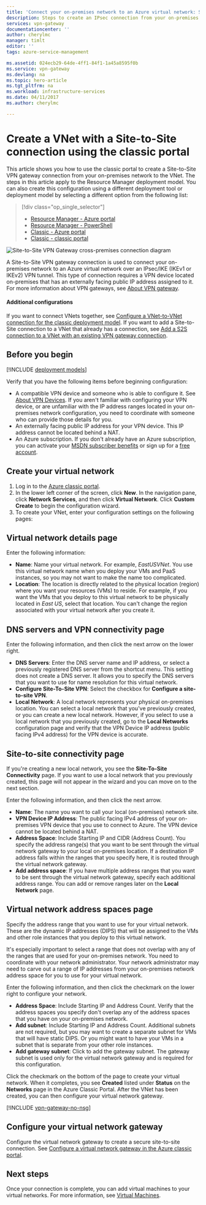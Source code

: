```yaml
---
title: 'Connect your on-premises network to an Azure virtual network: Site-to-Site VPN: Classic portal | Microsoft Docs'
description: Steps to create an IPsec connection from your on-premises network to an Azure virtual network over the public Internet. These steps will help you create a cross-premises Site-to-Site VPN Gateway connection using the Classic portal and the classic deployment model.
services: vpn-gateway
documentationcenter: ''
author: cherylmc
manager: timlt
editor: ''
tags: azure-service-management

ms.assetid: 024ecb29-64de-4ff1-84f1-1a45a8595f0b
ms.service: vpn-gateway
ms.devlang: na
ms.topic: hero-article
ms.tgt_pltfrm: na
ms.workload: infrastructure-services
ms.date: 04/11/2017
ms.author: cherylmc

---
```

# Create a VNet with a Site-to-Site connection using the classic portal

This article shows you how to use the classic portal to create a Site-to-Site VPN gateway connection from your on-premises network to the VNet. The steps in this article apply to the Resource Manager deployment model. You can also create this configuration using a different deployment tool or deployment model by selecting a different option from the following list:

> [!div class="op_single_selector"]
> * [Resource Manager - Azure portal](vpn-gateway-howto-site-to-site-resource-manager-portal.md)
> * [Resource Manager - PowerShell](vpn-gateway-create-site-to-site-rm-powershell.md)
> * [Classic - Azure portal](vpn-gateway-howto-site-to-site-classic-portal.md)
> * [Classic - classic portal](vpn-gateway-site-to-site-create.md)
> 
>

![Site-to-Site VPN Gateway cross-premises connection diagram](./media/vpn-gateway-site-to-site-create/site-to-site-connection-diagram.png)


A Site-to-Site VPN gateway connection is used to connect your on-premises network to an Azure virtual network over an IPsec/IKE (IKEv1 or IKEv2) VPN tunnel. This type of connection requires a VPN device located on-premises that has an externally facing public IP address assigned to it. For more information about VPN gateways, see [About VPN gateway](vpn-gateway-about-vpngateways.md).

#### Additional configurations

If you want to connect VNets together, see [Configure a VNet-to-VNet connection for the classic deployment model](virtual-networks-configure-vnet-to-vnet-connection.md). If you want to add a Site-to-Site connection to a VNet that already has a connection, see [Add a S2S connection to a VNet with an existing VPN gateway connection](vpn-gateway-multi-site.md).
## Before you begin

[!INCLUDE [deployment models](../../includes/vpn-gateway-deployment-models-include.md)]

Verify that you have the following items before beginning configuration:

* A compatible VPN device and someone who is able to configure it. See [About VPN Devices](vpn-gateway-about-vpn-devices.md). If you aren't familiar with configuring your VPN device, or are unfamiliar with the IP address ranges located in your on-premises network configuration, you need to coordinate with someone who can provide those details for you.
* An externally facing public IP address for your VPN device. This IP address cannot be located behind a NAT.
* An Azure subscription. If you don't already have an Azure subscription, you can activate your [MSDN subscriber benefits](https://azure.microsoft.com/pricing/member-offers/msdn-benefits-details) or sign up for a [free account](https://azure.microsoft.com/pricing/free-trial).

## <a name="CreateVNet"></a>Create your virtual network
1. Log in to the [Azure classic portal](https://manage.windowsazure.com/).
2. In the lower left corner of the screen, click **New**. In the navigation pane, click **Network Services**, and then click **Virtual Network**. Click **Custom Create** to begin the configuration wizard.
3. To create your VNet, enter your configuration settings on the following pages:

## <a name="Details"></a>Virtual network details page
Enter the following information:

* **Name**: Name your virtual network. For example, *EastUSVNet*. You use this virtual network name when you deploy your VMs and PaaS instances, so you may not want to make the name too complicated.
* **Location**: The location is directly related to the physical location (region) where you want your resources (VMs) to reside. For example, if you want the VMs that you deploy to this virtual network to be physically located in *East US*, select that location. You can't change the region associated with your virtual network after you create it.

## <a name="DNS"></a>DNS servers and VPN connectivity page
Enter the following information, and then click the next arrow on the lower right.

* **DNS Servers**: Enter the DNS server name and IP address, or select a previously registered DNS server from the shortcut menu. This setting does not create a DNS server. It allows you to specify the DNS servers that you want to use for name resolution for this virtual network.
* **Configure Site-To-Site VPN**: Select the checkbox for **Configure a site-to-site VPN**.
* **Local Network**: A local network represents your physical on-premises location. You can select a local network that you've previously created, or you can create a new local network. However, if you select to use a local network that you previously created, go to the **Local Networks** configuration page and verify that the VPN Device IP address (public facing IPv4 address) for the VPN device is accurate.

## <a name="Connectivity"></a>Site-to-site connectivity page
If you're creating a new local network, you see the **Site-To-Site Connectivity** page. If you want to use a local network that you previously created, this page will not appear in the wizard and you can move on to the next section.

Enter the following information, and then click the next arrow.

* **Name**: The name you want to call your local (on-premises) network site.
* **VPN Device IP Address**: The public facing IPv4 address of your on-premises VPN device that you use to connect to Azure. The VPN device cannot be located behind a NAT.
* **Address Space**: Include Starting IP and CIDR (Address Count). You specify the address range(s) that you want to be sent through the virtual network gateway to your local on-premises location. If a destination IP address falls within the ranges that you specify here, it is routed through the virtual network gateway.
* **Add address space**: If you have multiple address ranges that you want to be sent through the virtual network gateway, specify each additional address range. You can add or remove ranges later on the **Local Network** page.

## <a name="Address"></a>Virtual network address spaces page
Specify the address range that you want to use for your virtual network. These are the dynamic IP addresses (DIPS) that will be assigned to the VMs and other role instances that you deploy to this virtual network.

It's especially important to select a range that does not overlap with any of the ranges that are used for your on-premises network. You need to coordinate with your network administrator. Your network administrator may need to carve out a range of IP addresses from your on-premises network address space for you to use for your virtual network.

Enter the following information, and then click the checkmark on the lower right to configure your network.

* **Address Space**: Include Starting IP and Address Count. Verify that the address spaces you specify don't overlap any of the address spaces that you have on your on-premises network.
* **Add subnet**: Include Starting IP and Address Count. Additional subnets are not required, but you may want to create a separate subnet for VMs that will have static DIPS. Or you might want to have your VMs in a subnet that is separate from your other role instances.
* **Add gateway subnet**: Click to add the gateway subnet. The gateway subnet is used only for the virtual network gateway and is required for this configuration.

Click the checkmark on the bottom of the page to create your virtual network. When it completes, you see **Created** listed under **Status** on the **Networks** page in the Azure Classic Portal. After the VNet has been created, you can then configure your virtual network gateway.

[!INCLUDE [vpn-gateway-no-nsg](../../includes/vpn-gateway-no-nsg-include.md)]

## <a name="VNetGateway"></a>Configure your virtual network gateway
Configure the virtual network gateway to create a secure site-to-site connection. See [Configure a virtual network gateway in the Azure classic portal](vpn-gateway-configure-vpn-gateway-mp.md).

## Next steps
 Once your connection is complete, you can add virtual machines to your virtual networks. For more information, see [Virtual Machines](https://docs.microsoft.com/azure/#pivot=services&panel=Compute).

